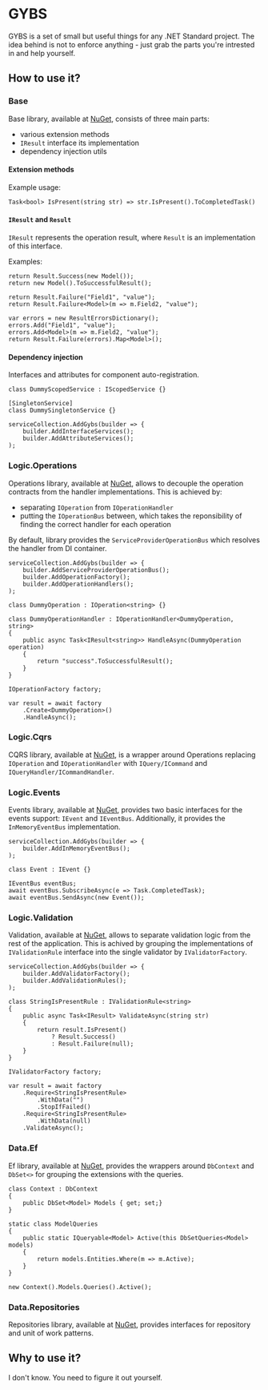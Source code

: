 # GYBS
GYBS is a set of small but useful things for any .NET Standard project. The idea behind is not to enforce anything - just grab the parts you're intrested in and help yourself.

## How to use it?

### Base
Base library, available at [NuGet](https://www.nuget.org/packages/Gybs/0.101.0), consists of three main parts:
* various extension methods
* `IResult` interface its implementation
* dependency injection utils

#### Extension methods
Example usage:
```
Task<bool> IsPresent(string str) => str.IsPresent().ToCompletedTask()
```

#### `IResult` and `Result`
`IResult` represents the operation result, where `Result` is an implementation of this interface.

Examples:
```
return Result.Success(new Model());
return new Model().ToSuccessfulResult();
```

```
return Result.Failure("Field1", "value");
return Result.Failure<Model>(m => m.Field2, "value");
```

```
var errors = new ResultErrorsDictionary();
errors.Add("Field1", "value");
errors.Add<Model>(m => m.Field2, "value");
return Result.Failure(errors).Map<Model>();
```

#### Dependency injection
Interfaces and attributes for component auto-registration.
```
class DummyScopedService : IScopedService {}

[SingletonService]
class DummySingletonService {}

serviceCollection.AddGybs(builder => {
    builder.AddInterfaceServices();
    builder.AddAttributeServices();
);
```

### Logic.Operations
Operations library, available at [NuGet](https://www.nuget.org/packages/Gybs.Logic.Operations/0.100.1), allows to decouple the operation contracts from the handler implementations. This is achieved by:
* separating `IOperation` from `IOperationHandler`
* putting the `IOperationBus` between, which takes the reponsibility of finding the correct handler for each operation

By default, library provides the `ServiceProviderOperationBus` which resolves the handler from DI container.

```
serviceCollection.AddGybs(builder => {
    builder.AddServiceProviderOperationBus();
    builder.AddOperationFactory();
    builder.AddOperationHandlers();
);

class DummyOperation : IOperation<string> {}

class DummyOperationHandler : IOperationHandler<DummyOperation, string>
{
    public async Task<IResult<string>> HandleAsync(DummyOperation operation)
    {
        return "success".ToSuccessfulResult();
    }
}

IOperationFactory factory;

var result = await factory
    .Create<DummyOperation>()
    .HandleAsync();
```

### Logic.Cqrs
CQRS library, available at [NuGet](https://www.nuget.org/packages/Gybs.Logic.Cqrs/0.100.1), is a wrapper around Operations replacing `IOperation` and `IOperationHandler` with `IQuery/ICommand` and `IQueryHandler/ICommandHandler`.

### Logic.Events
Events library, available at [NuGet](https://www.nuget.org/packages/Gybs.Logic.Events/0.100.0), provides two basic interfaces for the events support: `IEvent` and `IEventBus`. Additionally, it provides the `InMemoryEventBus` implementation.

```
serviceCollection.AddGybs(builder => {
    builder.AddInMemoryEventBus();
);

class Event : IEvent {}

IEventBus eventBus;
await eventBus.SubscribeAsync(e => Task.CompletedTask);
await eventBus.SendAsync(new Event());
```

### Logic.Validation
Validation, available at [NuGet](https://www.nuget.org/packages/Gybs.Logic.Validation/0.100.0), allows to separate validation logic from the rest of the application. This is achived by grouping the implementations of `IValidationRule` interface into the single validator by `IValidatorFactory`.

```
serviceCollection.AddGybs(builder => {
    builder.AddValidatorFactory();
    builder.AddValidationRules();
);

class StringIsPresentRule : IValidationRule<string>
{
    public async Task<IResult> ValidateAsync(string str)
    {
        return result.IsPresent()
            ? Result.Success()
            : Result.Failure(null);
    }
}

IValidatorFactory factory;

var result = await factory
    .Require<StringIsPresentRule>
        .WithData("")
        .StopIfFailed()
    .Require<StringIsPresentRule>
        .WithData(null)
    .ValidateAsync();
```

### Data.Ef
Ef library, available at [NuGet](https://www.nuget.org/packages/Gybs.Data.Ef/0.100.0), provides the wrappers around `DbContext` and `DbSet<>` for grouping the extensions with the queries.

```
class Context : DbContext
{
    public DbSet<Model> Models { get; set;}
}

static class ModelQueries
{
    public static IQueryable<Model> Active(this DbSetQueries<Model> models)
    {
        return models.Entities.Where(m => m.Active);
    }
}

new Context().Models.Queries().Active();
```

### Data.Repositories
Repositories library, available at [NuGet](https://www.nuget.org/packages/Gybs.Data.Repositories/0.100.0), provides interfaces for repository and unit of work patterns.

## Why to use it?
I don't know. You need to figure it out yourself.